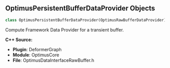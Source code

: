 ## OptimusPersistentBufferDataProvider Objects

```python
class OptimusPersistentBufferDataProvider(OptimusRawBufferDataProvider)
```

Compute Framework Data Provider for a transient buffer.

**C++ Source:**

- **Plugin**: DeformerGraph
- **Module**: OptimusCore
- **File**: OptimusDataInterfaceRawBuffer.h

<a id="unreal.PersistentBufferDataProvider"></a>